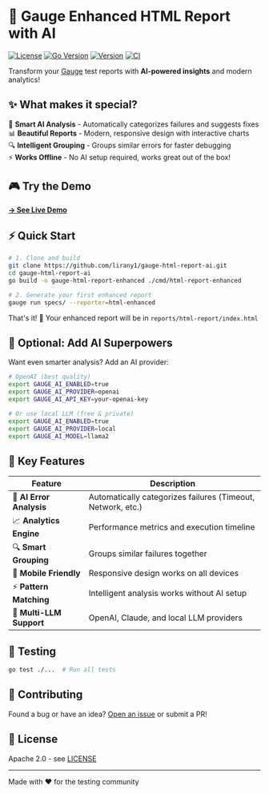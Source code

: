 # 🚀 Gauge Enhanced HTML Report with AI

[![License](https://img.shields.io/badge/License-Apache%202.0-blue.svg)](LICENSE)
[![Go Version](https://img.shields.io/badge/go-1.21+-blue.svg)](https://golang.org/)
[![Version](https://img.shields.io/badge/version-5.0.0-brightgreen.svg)](https://github.com/lirany1/gauge-html-report-ai/releases)
[![CI](https://github.com/lirany1/gauge-html-report-ai/workflows/CI/badge.svg)](https://github.com/lirany1/gauge-html-report-ai/actions)

Transform your [Gauge](https://gauge.org) test reports with **AI-powered insights** and modern analytics! 

## ✨ What makes it special?

🧠 **Smart AI Analysis** - Automatically categorizes failures and suggests fixes  
📊 **Beautiful Reports** - Modern, responsive design with interactive charts  
🔍 **Intelligent Grouping** - Groups similar errors for faster debugging  
⚡ **Works Offline** - No AI setup required, works great out of the box!

## 🎮 Try the Demo

**[→ See Live Demo](https://lirany1.github.io/gauge-html-report-ai/)**

## ⚡ Quick Start

```bash
# 1. Clone and build
git clone https://github.com/lirany1/gauge-html-report-ai.git
cd gauge-html-report-ai
go build -o gauge-html-report-enhanced ./cmd/html-report-enhanced

# 2. Generate your first enhanced report
gauge run specs/ --reporter=html-enhanced
```

That's it! 🎉 Your enhanced report will be in `reports/html-report/index.html`

## 🔧 Optional: Add AI Superpowers

Want even smarter analysis? Add an AI provider:

```bash
# OpenAI (best quality)
export GAUGE_AI_ENABLED=true
export GAUGE_AI_PROVIDER=openai
export GAUGE_AI_API_KEY=your-openai-key

# Or use local LLM (free & private)
export GAUGE_AI_ENABLED=true
export GAUGE_AI_PROVIDER=local
export GAUGE_AI_MODEL=llama2
```

## 🎯 Key Features

| Feature | Description |
|---------|-------------|
| 🤖 **AI Error Analysis** | Automatically categorizes failures (Timeout, Network, etc.) |
| 📈 **Analytics Engine** | Performance metrics and execution timeline |
| 🔍 **Smart Grouping** | Groups similar failures together |
| 📱 **Mobile Friendly** | Responsive design works on all devices |
| ⚡ **Pattern Matching** | Intelligent analysis works without AI setup |
| 🧠 **Multi-LLM Support** | OpenAI, Claude, and local LLM providers |

## 🧪 Testing

```bash
go test ./...  # Run all tests
```

## 🤝 Contributing

Found a bug or have an idea? [Open an issue](https://github.com/lirany1/gauge-html-report-ai/issues) or submit a PR!

## 📄 License

Apache 2.0 - see [LICENSE](LICENSE)

---

Made with ❤️ for the testing community
